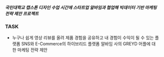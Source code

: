 ##### 국민대학교 캡스톤 디자인 수업 시간에 스타트업 알바임과 협업해 빅데이터 기반 마케팅 전략 제안 프로젝트

### TASK
- 누구나 쉽게 영상 리뷰를 올려 제품 경험을 공유하고 내 경험이 수익이 될 수 있는 플랫폼
  SNS와 E-Commerce의 하이브리드 플랫폼 알바임 사의 GREYD 어플에 대한 마케팅 전략 제안
